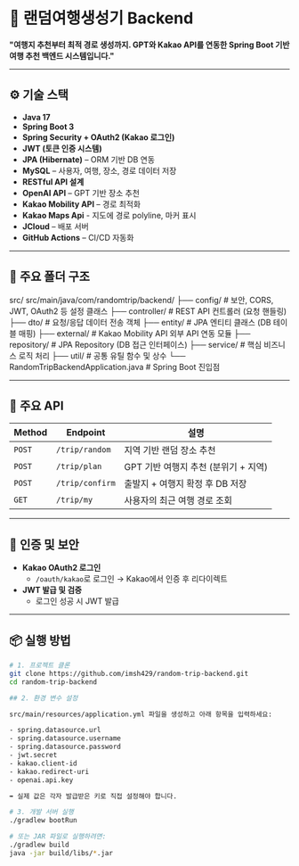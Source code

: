 # 🚗 랜덤여행생성기 Backend

**"여행지 추천부터 최적 경로 생성까지. GPT와 Kakao API를 연동한 Spring Boot 기반 여행 추천 백엔드 시스템입니다."**


---


## ⚙️ 기술 스택
- **Java 17**
- **Spring Boot 3**
- **Spring Security + OAuth2 (Kakao 로그인)**
- **JWT (토큰 인증 시스템)**
- **JPA (Hibernate)** – ORM 기반 DB 연동
- **MySQL** – 사용자, 여행, 장소, 경로 데이터 저장
- **RESTful API 설계**
- **OpenAI API** – GPT 기반 장소 추천
- **Kakao Mobility API** – 경로 최적화
- **Kakao Maps Api** - 지도에 경로 polyline, 마커 표시
- **JCloud** – 배포 서버
- **GitHub Actions** – CI/CD 자동화


---


## 📂 주요 폴더 구조

src/
src/main/java/com/randomtrip/backend/
├── config/         # 보안, CORS, JWT, OAuth2 등 설정 클래스
├── controller/     # REST API 컨트롤러 (요청 핸들링)
├── dto/            # 요청/응답 데이터 전송 객체
├── entity/         # JPA 엔티티 클래스 (DB 테이블 매핑)
├── external/       # Kakao Mobility API 외부 API 연동 모듈
├── repository/     # JPA Repository (DB 접근 인터페이스)
├── service/        # 핵심 비즈니스 로직 처리
├── util/           # 공통 유틸 함수 및 상수
└── RandomTripBackendApplication.java  # Spring Boot 진입점


---


## 🧭 주요 API

| Method | Endpoint | 설명 |
|--------|----------|------|
| `POST` | `/trip/random` | 지역 기반 랜덤 장소 추천 |
| `POST` | `/trip/plan`   | GPT 기반 여행지 추천 (분위기 + 지역) |
| `POST` | `/trip/confirm`| 출발지 + 여행지 확정 후 DB 저장 |
| `GET`  | `/trip/my`     | 사용자의 최근 여행 경로 조회 |


---


## 🔐 인증 및 보안

- **Kakao OAuth2 로그인**  
  - `/oauth/kakao`로 로그인 → Kakao에서 인증 후 리다이렉트  
- **JWT 발급 및 검증**  
  - 로그인 성공 시 JWT 발급  

---


## 📦 실행 방법

```bash
# 1. 프로젝트 클론
git clone https://github.com/imsh429/random-trip-backend.git
cd random-trip-backend

## 2. 환경 변수 설정

src/main/resources/application.yml 파일을 생성하고 아래 항목을 입력하세요:

- spring.datasource.url
- spring.datasource.username
- spring.datasource.password
- jwt.secret
- kakao.client-id
- kakao.redirect-uri
- openai.api.key

➡ 실제 값은 각자 발급받은 키로 직접 설정해야 합니다.

# 3. 개발 서버 실행
./gradlew bootRun

# 또는 JAR 파일로 실행하려면:
./gradlew build
java -jar build/libs/*.jar
